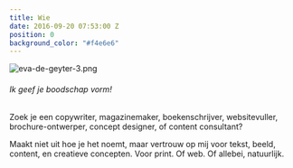 ```yaml
---
title: Wie
date: 2016-09-20 07:53:00 Z
position: 0
background_color: "#f4e6e6"
---
```


![eva-de-geyter-3.png](/uploads/eva-de-geyter-3.png)
###### Ik geef je boodschap vorm!


Zoek je een copywriter, magazinemaker, boekenschrijver, websitevuller, brochure-ontwerper, concept designer, of content consultant? 


Maakt niet uit hoe je het noemt, maar vertrouw op mij voor tekst, beeld, content, en creatieve concepten. Voor print. Of web. Of allebei, natuurlijk.